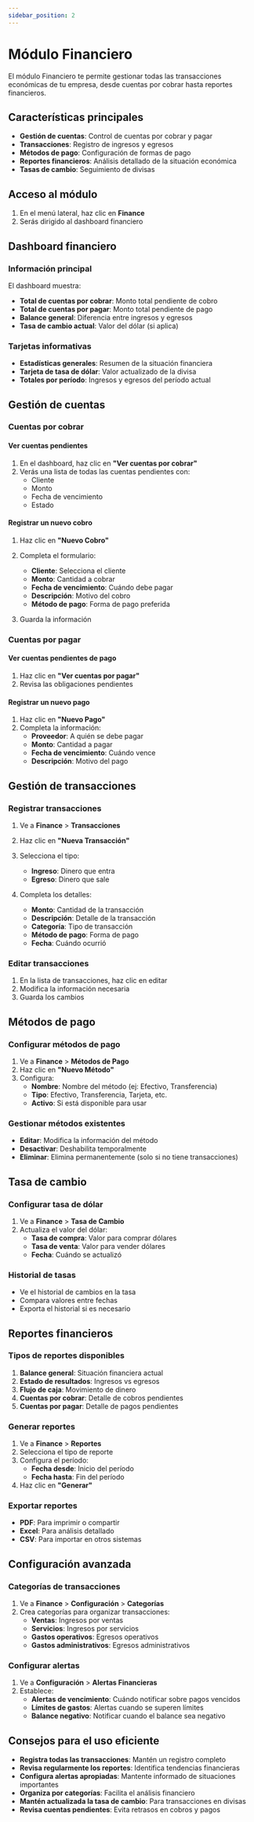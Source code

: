 ```yaml
---
sidebar_position: 2
---
```


# Módulo Financiero

El módulo Financiero te permite gestionar todas las transacciones económicas de tu empresa, desde cuentas por cobrar hasta reportes financieros.

## Características principales

- **Gestión de cuentas**: Control de cuentas por cobrar y pagar
- **Transacciones**: Registro de ingresos y egresos
- **Métodos de pago**: Configuración de formas de pago
- **Reportes financieros**: Análisis detallado de la situación económica
- **Tasas de cambio**: Seguimiento de divisas

## Acceso al módulo

1. En el menú lateral, haz clic en **Finance**
2. Serás dirigido al dashboard financiero

## Dashboard financiero

### Información principal

El dashboard muestra:

- **Total de cuentas por cobrar**: Monto total pendiente de cobro
- **Total de cuentas por pagar**: Monto total pendiente de pago
- **Balance general**: Diferencia entre ingresos y egresos
- **Tasa de cambio actual**: Valor del dólar (si aplica)

### Tarjetas informativas

- **Estadísticas generales**: Resumen de la situación financiera
- **Tarjeta de tasa de dólar**: Valor actualizado de la divisa
- **Totales por período**: Ingresos y egresos del período actual

## Gestión de cuentas

### Cuentas por cobrar

#### Ver cuentas pendientes

1. En el dashboard, haz clic en **"Ver cuentas por cobrar"**
2. Verás una lista de todas las cuentas pendientes con:
   - Cliente
   - Monto
   - Fecha de vencimiento
   - Estado

#### Registrar un nuevo cobro

1. Haz clic en **"Nuevo Cobro"**
2. Completa el formulario:
   - **Cliente**: Selecciona el cliente
   - **Monto**: Cantidad a cobrar
   - **Fecha de vencimiento**: Cuándo debe pagar
   - **Descripción**: Motivo del cobro
   - **Método de pago**: Forma de pago preferida

3. Guarda la información

### Cuentas por pagar

#### Ver cuentas pendientes de pago

1. Haz clic en **"Ver cuentas por pagar"**
2. Revisa las obligaciones pendientes

#### Registrar un nuevo pago

1. Haz clic en **"Nuevo Pago"**
2. Completa la información:
   - **Proveedor**: A quién se debe pagar
   - **Monto**: Cantidad a pagar
   - **Fecha de vencimiento**: Cuándo vence
   - **Descripción**: Motivo del pago

## Gestión de transacciones

### Registrar transacciones

1. Ve a **Finance** > **Transacciones**
2. Haz clic en **"Nueva Transacción"**
3. Selecciona el tipo:
   - **Ingreso**: Dinero que entra
   - **Egreso**: Dinero que sale

4. Completa los detalles:
   - **Monto**: Cantidad de la transacción
   - **Descripción**: Detalle de la transacción
   - **Categoría**: Tipo de transacción
   - **Método de pago**: Forma de pago
   - **Fecha**: Cuándo ocurrió

### Editar transacciones

1. En la lista de transacciones, haz clic en editar
2. Modifica la información necesaria
3. Guarda los cambios

## Métodos de pago

### Configurar métodos de pago

1. Ve a **Finance** > **Métodos de Pago**
2. Haz clic en **"Nuevo Método"**
3. Configura:
   - **Nombre**: Nombre del método (ej: Efectivo, Transferencia)
   - **Tipo**: Efectivo, Transferencia, Tarjeta, etc.
   - **Activo**: Si está disponible para usar

### Gestionar métodos existentes

- **Editar**: Modifica la información del método
- **Desactivar**: Deshabilita temporalmente
- **Eliminar**: Elimina permanentemente (solo si no tiene transacciones)

## Tasa de cambio

### Configurar tasa de dólar

1. Ve a **Finance** > **Tasa de Cambio**
2. Actualiza el valor del dólar:
   - **Tasa de compra**: Valor para comprar dólares
   - **Tasa de venta**: Valor para vender dólares
   - **Fecha**: Cuándo se actualizó

### Historial de tasas

- Ve el historial de cambios en la tasa
- Compara valores entre fechas
- Exporta el historial si es necesario

## Reportes financieros

### Tipos de reportes disponibles

1. **Balance general**: Situación financiera actual
2. **Estado de resultados**: Ingresos vs egresos
3. **Flujo de caja**: Movimiento de dinero
4. **Cuentas por cobrar**: Detalle de cobros pendientes
5. **Cuentas por pagar**: Detalle de pagos pendientes

### Generar reportes

1. Ve a **Finance** > **Reportes**
2. Selecciona el tipo de reporte
3. Configura el período:
   - **Fecha desde**: Inicio del período
   - **Fecha hasta**: Fin del período
4. Haz clic en **"Generar"**

### Exportar reportes

- **PDF**: Para imprimir o compartir
- **Excel**: Para análisis detallado
- **CSV**: Para importar en otros sistemas

## Configuración avanzada

### Categorías de transacciones

1. Ve a **Finance** > **Configuración** > **Categorías**
2. Crea categorías para organizar transacciones:
   - **Ventas**: Ingresos por ventas
   - **Servicios**: Ingresos por servicios
   - **Gastos operativos**: Egresos operativos
   - **Gastos administrativos**: Egresos administrativos

### Configurar alertas

1. Ve a **Configuración** > **Alertas Financieras**
2. Establece:
   - **Alertas de vencimiento**: Cuándo notificar sobre pagos vencidos
   - **Límites de gastos**: Alertas cuando se superen límites
   - **Balance negativo**: Notificar cuando el balance sea negativo

## Consejos para el uso eficiente

- **Registra todas las transacciones**: Mantén un registro completo
- **Revisa regularmente los reportes**: Identifica tendencias financieras
- **Configura alertas apropiadas**: Mantente informado de situaciones importantes
- **Organiza por categorías**: Facilita el análisis financiero
- **Mantén actualizada la tasa de cambio**: Para transacciones en divisas
- **Revisa cuentas pendientes**: Evita retrasos en cobros y pagos
